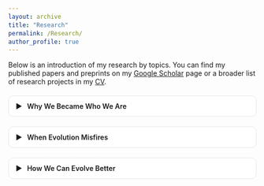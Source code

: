 ```yaml
---
layout: archive
title: "Research"   
permalink: /Research/   
author_profile: true
---
```


<style>
/* --- Collapsible “theme” blocks --- */
.theme { margin: 1.25rem 0; border: 1px solid #e6e6e6; border-radius: 10px; background: #fff; }
.theme > summary {
  /* clickable header row */
  cursor: pointer; list-style: none; padding: 12px 14px; font-weight: 600;
  display: flex; align-items: center; gap: 10px;
}
.theme > summary::-webkit-details-marker { display: none; } /* hide default marker */
.theme .chev { transition: transform .2s ease; }
.theme[open] .chev { transform: rotate(90deg); }

/* --- One left-image / right-text row (your “table”) --- */
.rcard {
  display: flex; gap: 16px; padding: 14px; border-top: 1px solid #f0f0f0;
}
.rcard:first-of-type { border-top: 1px solid #eee; }

/* image column */
.rcard .img img {
  width: 180px; max-width: 35vw; height: auto;
  border: 1px solid #e6e6e6; border-radius: 8px;
}

/* text column */
.rcard .txt { flex: 1; line-height: 1.55; font-size: 16px; }
.rcard .txt h4 { margin: 0 0 6px 0; font-size: 18px; }

/* link buttons (uses Minimal Mistakes button classes if present) */
.rcard .links a { margin-right: 10px; }

/* mobile */
@media (max-width: 720px) {
  .rcard { flex-direction: column; }
  .rcard .img img { width: 100%; max-width: 100%; }
}
/* Dark mode support */
body[data-theme="dark"] .theme {
  background: #2d2d2d; /* dark card */
  border-color: #444;
}

body[data-theme="dark"] .rcard {
  border-color: #555;
}

body[data-theme="dark"] .rcard .txt {
  color: #ddd; /* make text brighter */
}

body[data-theme="dark"] .rcard .img img {
  border-color: #555;
}

body[data-theme="dark"] .theme > summary {
  color: #eee;
}

body[data-theme="dark"] .chev {
  filter: invert(90%); /* make arrow visible */
}

</style>

Below is an introduction of my research by topics. You can find my published papers and preprints on my [Google Scholar](https://scholar.google.com/citations?user=UCWX53IAAAAJ&hl=en&inst=5778974199078678248) page or a broader list of research projects in my [CV](https://yuanzeliu.github.io/files/LIU%20Yuanze_CV_20251027.pdf).


<!-- ===== Theme 1: Why We Became Who We Are ===== -->
<details class="theme">
  <summary><span class="chev">▶</span> Why We Became Who We Are</summary>

  <!-- 3) FACT model of trait language -->
  <div class="rcard">
    <div class="img">
      <img src="/images/Research_fact_model.png" alt="FACT model of trait language">
    </div>
    <div class="txt">
      <h4>The content, structure, and history of English trait words (FACT model)</h4>
      <p>
        Using large language models and human ratings from 3,070 English speakers, we map 2,847 trait words and uncover a four-factor structure—Fitness, Agency, Communion, Traditionalism (FACT)—that covers more of trait space than the Big Five (96% vs. 79%). The FACT dimensions differ in semantic coherence, valence, and historical trajectories (e.g., Communion converging, Agency diverging), indicating that trait language evolves adaptively with social life—optimizing interpersonal description and evaluation as cultural ecologies change.
      </p>
      <p class="citation">
        <strong>Liu, Y.</strong>, Charlesworth, T., Koch, A., & Jackson, J. (R&amp;R).
        The content, structure, and history of English trait words.
        <em>Journal of Personality and Social Psychology</em>.
      </p>
      <p class="links">
        <a class="btn btn--light btn--sm" href="https://doi.org/10.31234/osf.io/7qkg8_v1">Preprint</a>
        
      </p>
    </div>
  </div>

  <!-- 4) Prejudice & state centralization -->
  <div class="rcard">
    <div class="img">
      <img src="/images/Research_PredjudiceState.png" alt="Prejudice and state centralization">
    </div>
    <div class="txt">
      <h4>Prejudice tied to state centralization in historical societies</h4>
      <p>
        Across 389 ethnographies from 90 societies and centuries of Chinese historical records (206 BCE–1911 CE), we show that prejudice rises with state centralization—but not with environmental threat, pathogens, or warfare. Horizontal (group dislike) and vertical (superiority) prejudice both intensify under centralized governance and recede when governance decentralizes, suggesting that prejudice co-evolves with social structure rather than reflecting fixed human nature.
      </p>
      <p class="citation">
        Dillion, D., <strong>Liu, Y.</strong>, Chen, Y., Watts, J., Zhao, C., Baral, S., Bucker, W., Atari, M.,
        Kteily, N., & Jackson, J. (under review).
        Prejudice tied to state centralization in historical societies.
        <em>Science Advances</em>.
      </p>
      <p class="links">
        <a class="btn btn--light btn--sm" href="https://doi.org/10.31234/osf.io/zxuth">Preprint</a>
      </p>
    </div>
  </div>

  <!-- 5) Cultural attachment -->
  <div class="rcard">
    <div class="img">
      <img src="/images/Research_cultural_attachment.png" alt="Cultural attachment styles">
    </div>
    <div class="txt">
      <h4>The profiles, predictors, and intergroup outcomes of cultural attachment</h4>
      <p>
        We introduce cultural attachment styles—secure, preoccupied, dismissing, and fearful—as socio-psychological adaptations shaped by societal context, interpersonal history, and individual differences. Across two studies (n₁=328; n₂=1,317), secure cultural attachment predicts less out-group threat, more identity inclusiveness, lower bias, more intergroup contact, and better psychological functioning—independent of general/place attachment—clarifying pathways by which cultures adapt to globalization.
      </p>
      <p class="citation">
        <strong>Liu, Y.</strong>, Hou, Y., & Hong, Y.-y. (2025).
        The profiles, predictors, and intergroup outcomes of cultural attachment.
        <em>Personality and Social Psychology Bulletin</em>.
      </p>
      <p class="links">
        <a class="btn btn--light btn--sm" href="https://journals.sagepub.com/doi/epub/10.1177/01461672231190753">Article</a>
        <a class="btn btn--primary btn--sm" href="/files/cultural_attachment.pdf">PDF</a> <!-- placeholder -->
      </p>
    </div>
  </div>

  <!-- 6) Income & cultural variation -->
  <div class="rcard">
    <div class="img">
      <img src="/images/Research_income_values.png" alt="Income and cultural values">
    </div>
    <div class="txt">
      <h4>Cultural variation in values is greatest among higher income groups</h4>
      <p>
        Across global (N=259,388, 92 countries) and U.S. regional (N=72,390) datasets, higher-income individuals exhibit greater cultural differentiation—their values diverge more sharply across nations and regions than those of lower-income groups. Wealth amplifies local value norms (liberal in post-materialist contexts, conservative in traditional contexts), indicating that economic stratification shapes cultural evolutionary trajectories via heterogeneity, not convergence.
      </p>
      <p class="citation">
        Medvedev, D., <strong>Liu, Y.</strong>, Talhelm, T., & Jackson, J. (writing).
        Cultural variation in values is greatest among higher income groups. <em>Working paper</em>.
      </p>
      <p class="links">
        <a class="btn btn--primary btn--sm" href="/files/income_values.pdf">PDF</a> <!-- placeholder -->
      </p>
    </div>
  </div>

  <!-- 7) Abrahamic features -->
  <div class="rcard">
    <div class="img">
      <img src="/images/Research_abrahamic_features.png" alt="Abrahamic features in deities">
    </div>
    <div class="txt">
      <h4>History and geography explain the emergence of Abrahamic features in traditional religions</h4>
      <p>
        Using 3,338 ethnographic and historical texts from 109 societies (coding 850 gods on 50 traits), we find that historical geography, documenter identity, and hybridization with world religions explain the rise of Abrahamic traits—rather than ecology or social complexity. A 38-country survey (N=8,027) corroborates the pattern, highlighting diffusion and contact as engines of religious cultural evolution.
      </p>
      <p class="citation">
        Jackson, J. C., Abrams, S.,* Watts, J., Purzycki, B., Lightner, A., <strong>Liu, Y.</strong>,* Beckman, E.,
        Wilbanks, D.,* Kaur, N., & Gray, K. (under review).
        History and geography explain the emergence of Abrahamic features in traditional religions.
        <em>Scientific Data</em>.
      </p>
      <p class="links">
        <a class="btn btn--primary btn--sm" href="/files/abrahamic_features.pdf">PDF</a> <!-- placeholder -->
      </p>
    </div>
  </div>

  <!-- 8) LLM value measurement tool -->
  <div class="rcard">
    <div class="img">
      <img src="/images/Research_value_tool.png" alt="LLM-based value measurement">
    </div>
    <div class="txt">
      <h4>Scaling cross-national measurement of political values in parliamentary speeches</h4>
      <p>
        We introduce an LLM-based framework for value annotation that unifies major theories (Schwartz, Inglehart, Hofstede) and overcomes limits of surveys/manual coding. By enabling scalable, cross-cultural, real-time analysis of elite value expression, the tool provides a methodological foundation for tracing how value systems evolve across societies and history.
      </p>
      <p class="citation">
        Zhang, H., Bai, R., <strong>Liu, Y.</strong>, & Jackson, J. (writing).
        Scaling cross-national measurement of political values in parliamentary speeches using large language models. <em>Working paper</em>.
      </p>
      <p class="links">
        <a class="btn btn--primary btn--sm" href="/files/value_tool.pdf">PDF</a> <!-- placeholder -->
      </p>
    </div>
  </div>

</details>

<!-- ===== Theme 2: When Evolution Misfires ===== -->
<details class="theme">
  <summary><span class="chev">▶</span> When Evolution Misfires</summary>

  <!-- 9) AI prioritization problem -->
  <div class="rcard">
    <div class="img">
      <img src="/images/Research_ai_prioritization.png" alt="AI prioritization problem">
    </div>
    <div class="txt">
      <h4>Large AI models have a prioritization problem: Policy implications and solutions</h4>
      <p>
        Large AI models must prioritize some information over others in training, yet optimization goals often misalign with the common good, creating a prioritization problem. This bias—favoring engagement over accuracy or dominant cultural voices over diversity—can distort collective knowledge and cultural evolution, but can be mitigated through improved data, objectives, and institutional safeguards.
      </p>
      <p class="citation">
        Jackson, J.*, <strong>Liu, Y.*</strong>, Wang, Z., & Brady, W. (2025).
        Large AI models have a prioritization problem: Policy implications and solutions.
        <em>Policy Insights from the Behavioral and Brain Sciences</em>.
      </p>
      <p class="links">
        <a class="btn btn--primary btn--sm" href="/files/ai_prioritization.pdf">PDF</a> <!-- placeholder -->
      </p>
    </div>
  </div>

  <!-- 10) Civil rights polarization (duplicate of earlier item but belongs here conceptually) -->
  <div class="rcard">
    <div class="img">
      <img src="/images/Research_CivilRights.png" alt="Civil rights polarization">
    </div>
    <div class="txt">
      <h4>Historical polarization in legislative support for civil rights in the United States</h4>
      <p>
        Analyzing six decades of U.S. bill language, “civil rights” becomes both more common and more party-polarized, with accelerations in the early 1990s and mid-2010s. As civil-rights issues (race, gender, LGBTQ+) tighten their coupling to party identity—especially amid Black Lives Matter—legislative agendas encode issue polarization, creating conditions for institutional conflict and policy malfunction.
      </p>
      <p class="citation">
        Jackson, J. C., <strong>Liu, Y.</strong>, & Kteily, N. S. (R&amp;R).
        Historical polarization in legislative support for civil rights in the United States.
        <em>Nature Communications</em>.
      </p>
      <p class="links">
        <a class="btn btn--light btn--sm" href="https://doi.org/10.31234/osf.io/7cqfs_v3">Preprint</a>
      </p>
    </div>
  </div>

  <!-- 11) Neoliberalism & COVID responses -->
  <div class="rcard">
    <div class="img">
      <img src="/images/Research_neoliberalism_covid.png" alt="Neoliberalism and COVID responses">
    </div>
    <div class="txt">
      <h4>Neoliberalism and governmental and individual responses to COVID-19</h4>
      <p>
        A cultural tradition of knowledge—neoliberalism (free markets, self-governance)—shaped societal responses to COVID-19. Across 100+ countries, higher national neoliberalism predicted weaker and shorter government containment and lower individual compliance, revealing a cultural-evolutionary mismatch between market-oriented values and public-goods coordination.
      </p>
      <p class="citation">
        <strong>Liu, Y.*</strong>, Wu, Z.*, Wang, Y., Dong, Z., Sun, Z., & Gan, Y. (2024).
        Neoliberalism and governmental and individual responses to the COVID-19 Pandemic: A cross-national analysis.
        <em>Political Psychology</em>, 45(2), 363–382.
      </p>
      <p class="links">
        <a class="btn btn--light btn--sm" href="https://onlinelibrary.wiley.com/doi/full/10.1111/pops.12927">Article</a>
        <a class="btn btn--primary btn--sm" href="/files/neoliberalism_covid.pdf">PDF</a> <!-- placeholder -->
      </p>
    </div>
  </div>

  <!-- 12) Cultural essentialism & appropriation -->
  <div class="rcard">
    <div class="img">
      <img src="/images/Research_cultural_essentialism.png" alt="Cultural essentialism and exchange">
    </div>
    <div class="txt">
      <h4>Exclusive cultural “legacy”: Cultural essentialism increases derogation of shared-culture use</h4>
      <p>
        Across four studies in East Asian contexts (N=3,371), cultural essentialism—the belief that culture is inherent, stable, and exclusive—leads people to derogate outgroups who engage with shared cultural practices, via collective psychological ownership threat and especially when outgroups are culturally similar. These beliefs shape attitudes to cultural exchange, influencing the evolutionary dynamics of openness vs. closure.
      </p>
      <p class="citation">
        <strong>Liu, Y.</strong>, Sun, Z., Hu, Z., Wang, Y., Wang, Q., Hou, Y., & Hong, Y.-y. (submitted).
        Exclusive cultural “legacy”: Cultural essentialism increases derogation of outgroup’s use of shared culture. <em>Manuscript submitted</em>.
      </p>
      <p class="links">
        <a class="btn btn--light btn--sm" href="https://doi.org/10.31234/osf.io/7bqxp_v1">Preprint</a>
        <a class="btn btn--primary btn--sm" href="/files/cultural_essentialism.pdf">PDF</a> <!-- placeholder -->
      </p>
    </div>
  </div>

</details>

<!-- ===== Theme 3: How We Can Evolve Better ===== -->
<details class="theme">
  <summary><span class="chev">▶</span> How We Can Evolve Better</summary>

  <!-- 13) Depolarization via hybrid networks -->
  <div class="rcard">
    <div class="img">
      <img src="/images/Research_LLM_depolarization.png" alt="Fact-sensitive AI in hybrid networks">
    </div>
    <div class="txt">
      <h4>Depolarization in human–AI hybrid networks through complex contagion</h4>
      <p>
        We design a human–AI hybrid social network experiment to test whether fact-sensitive AI agents—embedded as trusted in-group partners—promote belief updating and depolarization. Building on complex-contagion theory, the study models how consistent, evidence-based reinforcement spreads across issues (e.g., guns, climate, immigration) and stabilizes collective judgments.
      </p>
      <p class="citation">
        <strong>Liu, Y.</strong>, Hu, X., Jackson, J., & Chen, Y. (data collecting).
        Depolarization in human–AI hybrid networks through complex contagion. <em>In progress</em>.
      </p>
      <p class="links">
        <a class="btn btn--primary btn--sm" href="/files/depolarization_hybrid_networks.pdf">PDF</a> <!-- placeholder -->
      </p>
    </div>
  </div>

  <!-- 14) AI brokerage for socializing -->
  <div class="rcard">
    <div class="img">
      <img src="/images/Research_broker_agent.png" alt="AI broker agent diagram">
    </div>
    <div class="txt">
      <h4>AI brokerage promotes human connection in hybrid social networks</h4>
      <p>
        We engineer AI agents to serve as brokers—building rapport, matching partners, and offering lightweight conversational scaffolding—to reduce undersociality and communication friction. By catalyzing more frequent, higher-quality human interactions (engagement, reciprocity, weak ties), the system drives the micro-mechanisms of healthier cultural evolution.
      </p>
      <p class="citation">
        <strong>Liu, Y.</strong>, Hu, X., Jackson, J., & Chen, Y. (data collecting).
        AI brokerage promotes human connection in hybrid social networks. <em>In progress</em>.
      </p>
      <p class="links">
        <a class="btn btn--primary btn--sm" href="/files/ai_brokerage.pdf">PDF</a> <!-- placeholder -->
      </p>
    </div>
  </div>

  <!-- 15) SocAIty platform -->
  <div class="rcard">
    <div class="img">
      <img src="/images/Research_LLMAgents.png" alt="SocAIty platform">
    </div>
    <div class="txt">
      <h4>SocAIty: A platform for studying social and cultural evolution in human–AI hybrid networks</h4>
      <p>
        We develop a framework for human–AI hybrid networks across state, structure, and process layers, specifying AI roles as participants, brokers, moderators, or analysts. To operationalize it, <em>SocAIty</em> enables real-time, multi-stage, networked experiments, allowing researchers to test how AI integration reshapes communication, coordination, learning, and norm dynamics.
      </p>
      <p class="citation">
        Hu, X., <strong>Liu, Y.</strong>, Li, Y., Li, X., & Chen, Y. (preparing).
        SocAIty: A platform for studying social and cultural evolution in human–AI hybrid networks. <em>In preparation</em>.
      </p>
      <p class="links">
        <a class="btn btn--primary btn--sm" href="/files/socAity_platform.pdf">PDF</a> <!-- placeholder -->
      </p>
    </div>
  </div>

  <!-- 16) Deliberative democracy beliefs -->
  <div class="rcard">
    <div class="img">
      <img src="/images/Research_deliberative_democracy.png" alt="Deliberative democracy beliefs">
    </div>
    <div class="txt">
      <h4>Redefining (a good) democracy amid affective polarization</h4>
      <p>
        We show that citizens’ lay beliefs about deliberative democracy matter: across four studies in China (N=1,634), stronger endorsement predicts less outgroup derogation on public issues, with effects attenuated at high opinion extremity and partly mediated by receptiveness to opposing views. Shaping public beliefs offers a lever to improve group processes and inclusive democratic outcomes.
      </p>
      <p class="citation">
        <strong>Liu, Y.*</strong>, Wang, K.*, & Hou, Y. (R&amp;R).
        Redefining (a good) democracy amid the crisis of affective polarization: Lay beliefs of deliberative democracy can mitigate opponent derogation.
        <em>Personality and Social Psychology Bulletin</em>.
      </p>
      <p class="links">
        <a class="btn btn--light btn--sm" href="https://doi.org/10.31234/osf.io/gfdwx_v1">Preprint</a>
        <a class="btn btn--primary btn--sm" href="/files/deliberative_democracy.pdf">PDF</a> <!-- placeholder -->
      </p>
    </div>
  </div>

</details>
